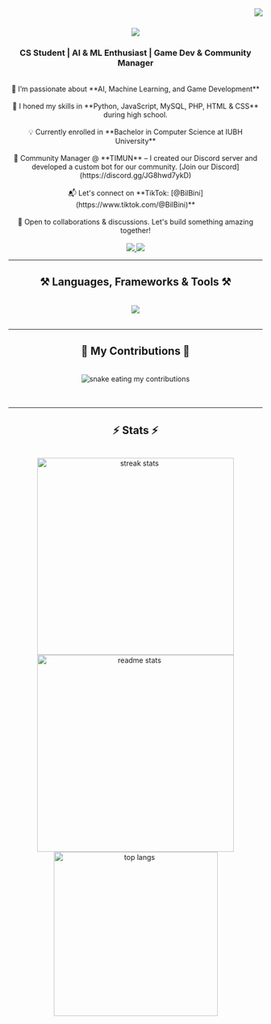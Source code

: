 <img align="right" src="https://visitor-badge.laobi.icu/badge?page_id=BilBini.BilBini" />

<h1 align="center">
  <img src="https://readme-typing-svg.herokuapp.com/?font=Righteous&size=35&center=true&vCenter=true&width=500&height=70&duration=4000&lines=Hey+there,+I%27m+@BilBini!+👋;Passionate+about+AI,+Machine+Learning+and+Game+Development!" />
</h1>

<h3 align="center">CS Student | AI & ML Enthusiast | Game Dev & Community Manager</h3>

<br/>

<div align="center">
  🚀 I’m passionate about **AI, Machine Learning, and Game Development**  
  <br/><br/>
  🌱 I honed my skills in **Python, JavaScript, MySQL, PHP, HTML & CSS** during high school.  
  <br/><br/>
  💡 Currently enrolled in **Bachelor in Computer Science at IUBH University**  
  <br/><br/>
  🤖 Community Manager @ **TIMUN** – I created our Discord server and developed a custom bot for our community. [Join our Discord](https://discord.gg/JG8hwd7ykD)  
  <br/><br/>
  📬 Let's connect on **TikTok: [@BilBini](https://www.tiktok.com/@BilBini)**  
  <br/><br/>
  👥 Open to collaborations & discussions. Let's build something amazing together!
</div>

<br/>

<div align="center"> 
  <a href="https://discord.gg/JG8hwd7ykD" target="_blank">
    <img src="https://img.shields.io/badge/Discord-5865F2?style=for-the-badge&logo=discord&logoColor=white" />
  </a>
  <a href="https://www.tiktok.com/@BilBini" target="_blank">
    <img src="https://img.shields.io/badge/TikTok-000000?style=for-the-badge&logo=tiktok&logoColor=white" />
  </a>
</div>

<hr/>

<h2 align="center">⚒️ Languages, Frameworks & Tools ⚒️</h2>
<br/>
<div align="center">
  <img src="https://skillicons.dev/icons?i=python,javascript,php,html,css,mysql,discord" />
</div>

<br/>
<hr/>

<div align="center">
  <h2>🐍 My Contributions 🐍</h2>
  <br>
  <img alt="snake eating my contributions" src="https://raw.githubusercontent.com/BilBini/BilBini/output/github-contribution-grid-snake.svg" />
  <br/><br/><br/>
</div>

<hr/>

<h2 align="center">⚡ Stats ⚡</h2>
<br>
<div align="center">
  <img width="390" src="https://github-readme-streak-stats.herokuapp.com/?user=BilBini&count_private=true&theme=react&border_radius=10" alt="streak stats"/>
  <img width="390" src="https://github-readme-stats.vercel.app/api?username=BilBini&count_private=true&show_icons=true&theme=react&rank_icon=github&border_radius=10" alt="readme stats" />
  <br/>
  <img width="325" align="center" src="https://github-readme-stats.vercel.app/api/top-langs/?username=BilBini&hide=HTML&langs_count=8&layout=compact&theme=react&border_radius=10&size_weight=0.5&count_weight=0.5" alt="top langs" />
</div>
